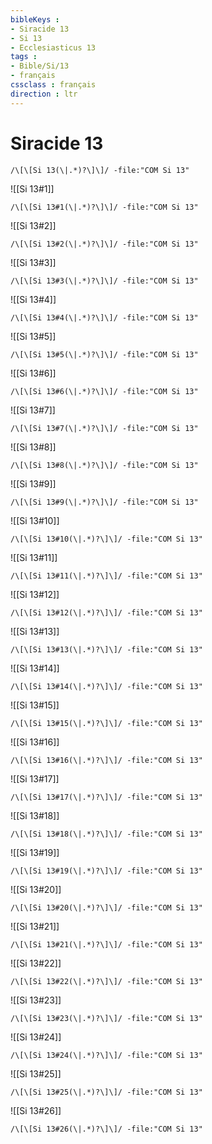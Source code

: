```yaml
---
bibleKeys : 
- Siracide 13
- Si 13
- Ecclesiasticus 13
tags : 
- Bible/Si/13
- français
cssclass : français
direction : ltr
---
```


# Siracide 13

```query
/\[\[Si 13(\|.*)?\]\]/ -file:"COM Si 13"
```



![[Si 13#1]]

```query
/\[\[Si 13#1(\|.*)?\]\]/ -file:"COM Si 13"
```

![[Si 13#2]]

```query
/\[\[Si 13#2(\|.*)?\]\]/ -file:"COM Si 13"
```

![[Si 13#3]]

```query
/\[\[Si 13#3(\|.*)?\]\]/ -file:"COM Si 13"
```

![[Si 13#4]]

```query
/\[\[Si 13#4(\|.*)?\]\]/ -file:"COM Si 13"
```

![[Si 13#5]]

```query
/\[\[Si 13#5(\|.*)?\]\]/ -file:"COM Si 13"
```

![[Si 13#6]]

```query
/\[\[Si 13#6(\|.*)?\]\]/ -file:"COM Si 13"
```

![[Si 13#7]]

```query
/\[\[Si 13#7(\|.*)?\]\]/ -file:"COM Si 13"
```

![[Si 13#8]]

```query
/\[\[Si 13#8(\|.*)?\]\]/ -file:"COM Si 13"
```

![[Si 13#9]]

```query
/\[\[Si 13#9(\|.*)?\]\]/ -file:"COM Si 13"
```

![[Si 13#10]]

```query
/\[\[Si 13#10(\|.*)?\]\]/ -file:"COM Si 13"
```

![[Si 13#11]]

```query
/\[\[Si 13#11(\|.*)?\]\]/ -file:"COM Si 13"
```

![[Si 13#12]]

```query
/\[\[Si 13#12(\|.*)?\]\]/ -file:"COM Si 13"
```

![[Si 13#13]]

```query
/\[\[Si 13#13(\|.*)?\]\]/ -file:"COM Si 13"
```

![[Si 13#14]]

```query
/\[\[Si 13#14(\|.*)?\]\]/ -file:"COM Si 13"
```

![[Si 13#15]]

```query
/\[\[Si 13#15(\|.*)?\]\]/ -file:"COM Si 13"
```

![[Si 13#16]]

```query
/\[\[Si 13#16(\|.*)?\]\]/ -file:"COM Si 13"
```

![[Si 13#17]]

```query
/\[\[Si 13#17(\|.*)?\]\]/ -file:"COM Si 13"
```

![[Si 13#18]]

```query
/\[\[Si 13#18(\|.*)?\]\]/ -file:"COM Si 13"
```

![[Si 13#19]]

```query
/\[\[Si 13#19(\|.*)?\]\]/ -file:"COM Si 13"
```

![[Si 13#20]]

```query
/\[\[Si 13#20(\|.*)?\]\]/ -file:"COM Si 13"
```

![[Si 13#21]]

```query
/\[\[Si 13#21(\|.*)?\]\]/ -file:"COM Si 13"
```

![[Si 13#22]]

```query
/\[\[Si 13#22(\|.*)?\]\]/ -file:"COM Si 13"
```

![[Si 13#23]]

```query
/\[\[Si 13#23(\|.*)?\]\]/ -file:"COM Si 13"
```

![[Si 13#24]]

```query
/\[\[Si 13#24(\|.*)?\]\]/ -file:"COM Si 13"
```

![[Si 13#25]]

```query
/\[\[Si 13#25(\|.*)?\]\]/ -file:"COM Si 13"
```

![[Si 13#26]]

```query
/\[\[Si 13#26(\|.*)?\]\]/ -file:"COM Si 13"
```

